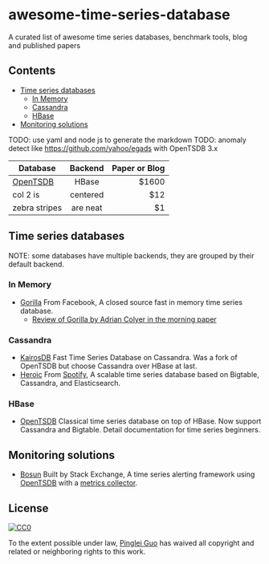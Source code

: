 # awesome-time-series-database
A curated list of awesome time series databases, benchmark tools, blog and published papers

## Contents

- [Time series databases](#time-series-database)
  - [In Memory](#in-memory)
  - [Cassandra](#cassandra)
  - [HBase](#hbase)
- [Monitoring solutions](#monitoring-solutions)

TODO: use yaml and node js to generate the markdown
TODO: anomaly detect like https://github.com/yahoo/egads with OpenTSDB 3.x

| Database        | Backend        | Paper or Blog  |
| ------------- |:-------------:| -----:|
| [OpenTSDB](https://github.com/OpenTSDB/opentsdb)   | HBase | $1600 |
| col 2 is      | centered      |   $12 |
| zebra stripes | are neat      |    $1 |


## Time series databases

NOTE: some databases have multiple backends, they are grouped by their default backend.

### In Memory

- [Gorilla](http://www.vldb.org/pvldb/vol8/p1816-teller.pdf) From Facebook, A closed source fast in memory time series database.
  - [Review of Gorilla by Adrian Colyer in the morning paper](https://blog.acolyer.org/2016/05/03/gorilla-a-fast-scalable-in-memory-time-series-database/)

### Cassandra

- [KairosDB](https://kairosdb.github.io/) Fast Time Series Database on Cassandra. Was a fork of OpenTSDB but choose Cassandra over HBase at last.
- [Heroic](https://spotify.github.io/heroic/) From [Spotify](https://github.com/spotify), A scalable time series database based on Bigtable, Cassandra, and Elasticsearch.

### HBase

- [OpenTSDB](http://opentsdb.net/) Classical time series database on top of HBase. Now support Cassandra and Bigtable. Detail documentation for time series beginners.

## Monitoring solutions

- [Bosun](https://github.com/bosun-monitor/bosun) Built by Stack Exchange, A time series alerting framework using [OpenTSDB](http://opentsdb.net/) with a [metrics collector](https://github.com/bosun-monitor/bosun/tree/master/cmd/scollector).

## License

[![CC0](http://i.creativecommons.org/p/zero/1.0/88x31.png)](http://creativecommons.org/publicdomain/zero/1.0/)

To the extent possible under law, [Pinglei Guo](https://github.com/at15) has waived all copyright and related or neighboring rights to this work.
